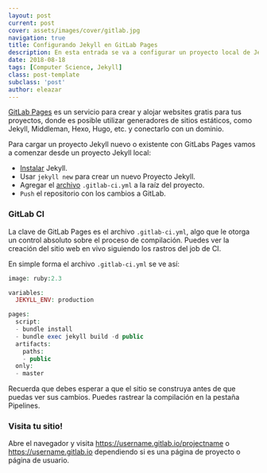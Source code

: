 ```yaml
---
layout: post
current: post
cover: assets/images/cover/gitlab.jpg
navigation: true
title: Configurando Jekyll en GitLab Pages
description: En esta entrada se va a configurar un proyecto local de Jekyll para alojarse en GitLab Pages.
date: 2018-08-18
tags: [Computer Science, Jekyll]
class: post-template
subclass: 'post'
author: eleazar
---
```


[GitLab Pages](https://about.gitlab.com/features/pages/) es un servicio para crear y alojar websites gratis para tus proyectos, donde es posible utilizar generadores de sitios estáticos, como Jekyll, Middleman, Hexo, Hugo, etc. y conectarlo con un dominio.

Para cargar un proyecto Jekyll nuevo o existente con GitLabs Pages vamos a comenzar desde un proyecto Jekyll local:

- [Instalar](https://jekyllrb.com/docs/installation/) Jekyll.
- Usar `jekyll new` para crear un nuevo Proyecto Jekyll.
- Agregar el [archivo](https://gitlab.com/pages/jekyll/blob/master/.gitlab-ci.yml) `.gitlab-ci.yml` a la raíz del proyecto.
- `Push` el repositorio con los cambios a GitLab.

### GitLab CI

La clave de GitLab Pages es el archivo `.gitlab-ci.yml`, algo que le otorga un control absoluto sobre el proceso de compilación. Puedes ver la creación del sitio web en vivo siguiendo los rastros del job de CI.

En simple forma el archivo `.gitlab-ci.yml` se ve así:

```php
image: ruby:2.3

variables:
  JEKYLL_ENV: production

pages:
  script:
  - bundle install
  - bundle exec jekyll build -d public
  artifacts:
    paths:
    - public
  only:
  - master
```

Recuerda que debes esperar a que el sitio se construya antes de que puedas ver sus cambios. Puedes rastrear la compilación en la pestaña Pipelines.

### Visita tu sitio!

Abre el navegador y visita https://username.gitlab.io/projectname o https://username.gitlab.io dependiendo si es una página de proyecto o página de usuario.

